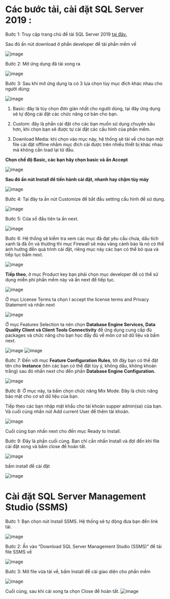 # Các bước tải, cài đặt SQL Server 2019 :

Bước 1: Truy cập trang chủ để tải SQL Server 2019 <a href="https://www.microsoft.com/en-us/sql-server/sql-server-downloads">tại đây.</a>

Sau đó ấn nút download ở phần developer để tải phần mềm về

![image](https://user-images.githubusercontent.com/111721629/191158188-c15591a5-3c80-40e6-9378-3a4b2ede86fe.png)

Bước 2: Mở ứng dụng đã tải xong ra

![image](https://user-images.githubusercontent.com/111721629/191158288-9f484b32-20af-442d-91b9-f5ba867d9728.png)


Bước 3: Sau khi mở ứng dụng ta có 3 lựa chọn tùy mục đích khác nhau cho người dùng:

![image](https://user-images.githubusercontent.com/111721629/191158583-2044d045-ba2c-47df-a64c-40b2ac6f4f1d.png)

1. Basic: đây là tùy chọn đơn giản nhất cho người dùng, tại đây ứng dụng sẽ tự động cài đặt các chức năng cơ bản cho bạn.

2. Custom: đây là phần cài đặt cho các bạn muốn sử dụng chuyên sâu hơn, khi chọn bạn sẽ được tự cài đặt các cấu hình của phần mềm.

3. Download Media: khi chọn vào mục này, hệ thống sẽ tải về cho bạn một file cài đặt offline nhằm mục đích cài được trên nhiều thiết bị khác nhau mà không cần load lại từ đầu.

 **Chọn chế độ Basic, các bạn hãy chọn basic và ấn Accept** 
 
![image](https://user-images.githubusercontent.com/111721629/191158706-df75f9a9-41c9-4c51-90dd-8dc7736d446d.png)

 **Sau đó ấn nút Install để tiến hành cài đặt, nhanh hay chậm tùy máy**
 
![image](https://user-images.githubusercontent.com/111721629/191159219-dc99c81f-d504-4953-b659-09f7489493eb.png)

Bước 4: Tại đây ta ấn nút Customize để bắt đầu setting cấu hình để sử dụng.

![image](https://user-images.githubusercontent.com/111721629/191161068-8daf39cf-5143-4d8e-af64-c4df7a05e831.png)

Bước 5: Cửa sổ đầu tiên ta ấn next.

![image](https://user-images.githubusercontent.com/111721629/191161194-ff019fea-ccc4-4162-99de-693b44746f8c.png)

Bước 6: Hệ thống sẽ kiểm tra xem các mục đã đạt yêu cầu chưa, dấu tích xanh là đã ổn và thường thì mục Firewall sẽ màu vàng cảnh báo là nó có thể ảnh hưởng đến quá trình cài đặt, riêng mục này các bạn có thể bỏ qua và tiếp tục bấm next.

![image](https://user-images.githubusercontent.com/111721629/191161254-30ee13d5-4795-4897-9485-3b5cecea4e1c.png)

**Tiếp theo**, ở mục Product key bạn phải chọn mục developer để có thể sử dụng miễn phí phần mềm này và ấn next để tiếp tục.

![image](https://user-images.githubusercontent.com/111721629/191161412-f645a85a-88e8-4ccb-ac0f-528a7f915dd2.png)

Ở mục License Terms ta chọn I accept the license terms and Privacy Statement và nhấn next

![image](https://user-images.githubusercontent.com/111721629/191161520-06200506-cb5d-45da-a287-a2c7b137fa31.png)

Ở mục Features Selection ta nên chọn **Database Engine Services, Data Quality Client và Client Tools Connectivity** để ứng dụng cung cấp đủ packages và chức năng cho bạn học đầy đủ về môn cơ sở dữ liệu và bấm next.

![image](https://user-images.githubusercontent.com/111721629/191161638-27dc8ac2-aea1-49d6-9b4f-ad329cd3d4da.png)
![image](https://user-images.githubusercontent.com/111721629/191161691-55997a52-eb43-4098-a3c3-8d2ada5b2521.png)

Bước 7: Đến với mục **Feature Configuration Rules**, tới đây bạn có thể đặt tên cho **Instance** (tên các bạn có thể đặt tùy ý, không dấu, không khoản trắng) sau đó nhấn next cho đến phần **Database Engine Configuration.**

![image](https://user-images.githubusercontent.com/111721629/191161783-bc3687f5-7ca1-4ad6-ac63-edc95e126f0a.png)

Bước 8: Ở mục này, ta bấm chọn chức năng Mix Mode. Đây là chức năng bảo mật cho cơ sở dữ liệu của bạn.

Tiếp theo các bạn nhập mật khẩu cho tài khoản supper admin(sa) của bạn. Và cuối cùng nhấn nút Add current User để thêm tài khoản.

![image](https://user-images.githubusercontent.com/111721629/191162115-1da3e477-a40d-458f-842f-5d240c886226.png)

Cuối cùng bạn nhấn next cho đến mục Ready to Install.

Bước 9: Đây là phần cuối cùng. Bạn chỉ cần nhấn Install và đợi đến khi file cài đặt xong và bấm close để hoàn tất.

![image](https://user-images.githubusercontent.com/111721629/191162195-de721c31-e940-44e1-83ab-cd90a2804b10.png)

bấm install để cài đặt

![image](https://user-images.githubusercontent.com/111721629/191162839-882ef84e-a4dc-4bdc-8a59-56957978457f.png)

# Cài đặt SQL Server Management Studio (SSMS)

Bước 1: Bạn chọn nút Install SSMS. Hệ thống sẽ tự động đưa bạn đến link tải.

![image](https://user-images.githubusercontent.com/111721629/191163267-43223c8c-ed72-4a87-a445-63ae818f1396.png)

Bước 2: Ấn vào “Download SQL Server Management Studio (SSMS)” để tải file SSMS về

![image](https://user-images.githubusercontent.com/111721629/191163429-554a63b4-04cf-4f11-8ff6-b93971d6d13c.png)

Bước 3: Mở file vừa tải về, bấm Install để cài giao diện cho phần mềm

![image](https://user-images.githubusercontent.com/111721629/191163782-67becd08-e5cf-4850-96ad-220ba32f743a.png)

Cuối cùng, sau khi cài xong ta chọn Close để hoàn tất.
![image](https://user-images.githubusercontent.com/111721629/191164351-f1407eaf-0f4c-45ea-8c5b-f26acc78366e.png)

